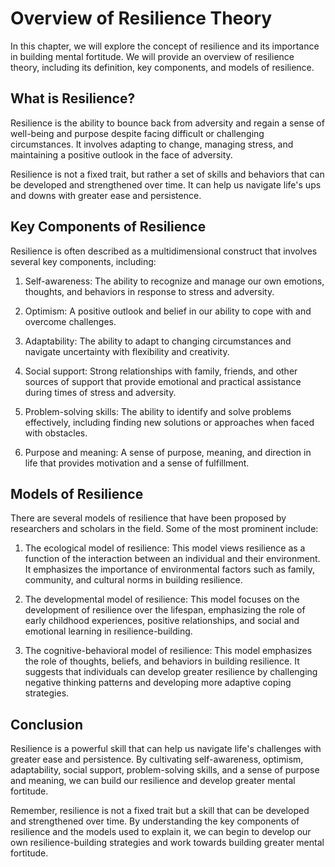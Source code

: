 Overview of Resilience Theory
===============================================================================

In this chapter, we will explore the concept of resilience and its importance in building mental fortitude. We will provide an overview of resilience theory, including its definition, key components, and models of resilience.

What is Resilience?
-------------------

Resilience is the ability to bounce back from adversity and regain a sense of well-being and purpose despite facing difficult or challenging circumstances. It involves adapting to change, managing stress, and maintaining a positive outlook in the face of adversity.

Resilience is not a fixed trait, but rather a set of skills and behaviors that can be developed and strengthened over time. It can help us navigate life's ups and downs with greater ease and persistence.

Key Components of Resilience
----------------------------

Resilience is often described as a multidimensional construct that involves several key components, including:

1. Self-awareness: The ability to recognize and manage our own emotions, thoughts, and behaviors in response to stress and adversity.

2. Optimism: A positive outlook and belief in our ability to cope with and overcome challenges.

3. Adaptability: The ability to adapt to changing circumstances and navigate uncertainty with flexibility and creativity.

4. Social support: Strong relationships with family, friends, and other sources of support that provide emotional and practical assistance during times of stress and adversity.

5. Problem-solving skills: The ability to identify and solve problems effectively, including finding new solutions or approaches when faced with obstacles.

6. Purpose and meaning: A sense of purpose, meaning, and direction in life that provides motivation and a sense of fulfillment.

Models of Resilience
--------------------

There are several models of resilience that have been proposed by researchers and scholars in the field. Some of the most prominent include:

1. The ecological model of resilience: This model views resilience as a function of the interaction between an individual and their environment. It emphasizes the importance of environmental factors such as family, community, and cultural norms in building resilience.

2. The developmental model of resilience: This model focuses on the development of resilience over the lifespan, emphasizing the role of early childhood experiences, positive relationships, and social and emotional learning in resilience-building.

3. The cognitive-behavioral model of resilience: This model emphasizes the role of thoughts, beliefs, and behaviors in building resilience. It suggests that individuals can develop greater resilience by challenging negative thinking patterns and developing more adaptive coping strategies.

Conclusion
----------

Resilience is a powerful skill that can help us navigate life's challenges with greater ease and persistence. By cultivating self-awareness, optimism, adaptability, social support, problem-solving skills, and a sense of purpose and meaning, we can build our resilience and develop greater mental fortitude.

Remember, resilience is not a fixed trait but a skill that can be developed and strengthened over time. By understanding the key components of resilience and the models used to explain it, we can begin to develop our own resilience-building strategies and work towards building greater mental fortitude.
